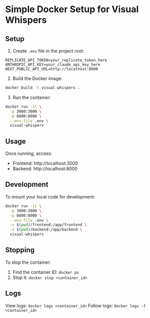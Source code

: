 # Simple Docker Setup for Visual Whispers

## Setup

1. Create `.env` file in the project root:
```env
REPLICATE_API_TOKEN=your_replicate_token_here
ANTHROPIC_API_KEY=your_claude_api_key_here
NEXT_PUBLIC_API_URL=http://localhost:8000
```

2. Build the Docker image:
```bash
docker build -t visual-whispers .
```

3. Run the container:
```bash
docker run -it \
  -p 3000:3000 \
  -p 8000:8000 \
  --env-file .env \
  visual-whispers
```

## Usage

Once running, access:
- Frontend: http://localhost:3000
- Backend: http://localhost:8000

## Development

To mount your local code for development:
```bash
docker run -it \
  -p 3000:3000 \
  -p 8000:8000 \
  --env-file .env \
  -v $(pwd)/frontend:/app/frontend \
  -v $(pwd)/backend:/app/backend \
  visual-whispers
```

## Stopping

To stop the container:
1. Find the container ID: `docker ps`
2. Stop it: `docker stop <container_id>`

## Logs

View logs: `docker logs <container_id>`
Follow logs: `docker logs -f <container_id>`